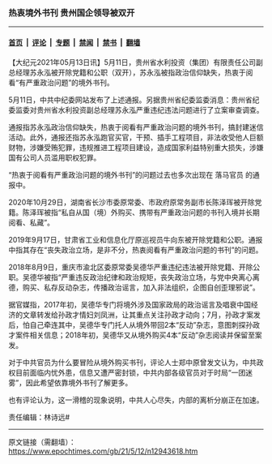 ### 热衷境外书刊 贵州国企领导被双开

---

#### [首页](../../../..?n12943618) &nbsp;|&nbsp; [评论](../../../../../epoch-comment?n12943618) &nbsp;|&nbsp; [专题](../../../../../epoch-special?n12943618) &nbsp;|&nbsp; [禁闻](../../../../../epoch-news?n12943618) &nbsp;|&nbsp; [禁书](../../../../../books?n12943618) &nbsp;|&nbsp; [翻墙](https://github.com/gfw-breaker/nogfw/blob/master/README.md?n12943618)


<div class="post_content" id="artbody" itemprop="articleBody">
 <!-- article content begin -->
 <p>
  【大纪元2021年05月13日讯】5月11日，贵州省水利投资（集团）有限责任公司副总经理苏永泓被开除党籍和公职（双开），苏永泓被指政治信仰缺失，热衷于阅看“有严重政治问题”的境外书刊。
 </p>
 <p>
  5月11日，中共中纪委网站发布了上述通报。另据贵州省纪委监委消息：贵州省纪委监委对贵州省水利投资副总经理苏永泓严重违纪违法问题进行了立案审查调查。
 </p>
 <p>
  通报指苏永泓政治信仰缺失，热衷于阅看有严重政治问题的境外书刊，搞封建迷信活动。此外，通报还指苏永泓跑官买官，干预、插手工程项目，非法收受他人巨额财物，涉嫌受贿犯罪，违规推进工程项目建设，造成国家利益特别重大损失，涉嫌国有公司人员滥用职权犯罪。
 </p>
 <p>
  “热衷于阅看有严重政治问题的境外书刊”的问题过去也多次出现在
  <ok href="https://www.epochtimes.com/gb/tag/%E8%90%BD%E9%A9%AC%E5%AE%98%E5%91%98.html">
   落马官员
  </ok>
  的通报中。
 </p>
 <p>
  2020年10月29日，湖南省长沙市委原常委、市政府原常务副市长陈泽珲被开除党籍。陈泽珲被指“私自从国（境）外购买、携带有严重政治问题的书刊入境并长期阅看、私藏”。
 </p>
 <p>
  2019年9月17日，甘肃省工业和信息化厅原巡视员牛向东被开除党籍和公职。通报中指其存在“丧失政治立场，是非不分，热衷阅看有严重政治问题的书刊”的问题。
 </p>
 <p>
  2018年8月9日，重庆市渝北区委原常委吴德华严重违纪违法被开除党籍、开除公职。吴德华被指“严重违反政治纪律和政治规矩，丧失政治立场，与党中央离心离德，购买、私存反动杂志，传播政治谣言，加入非法组织，企图自创歪理邪说”。
 </p>
 <p>
  据官媒指，2017年初，吴德华专门将境外涉及国家政局的政治谣言及唱衰中国经济的文章转发给孙政才情妇刘凤洲，让其重点关注孙政才动向；7月，孙政才案发后，怕自己牵连其中，吴德华专门托人从境外带回2本“反动”杂志，意图刺探孙政才案件相关信息；2018年初，吴德华又从境外购买4本“反动”杂志阅读并保留至案发。
 </p>
 <p>
  对于中共官员为什么要冒险从境外购买书刊，评论人士郑中原曾发文认为，中共政权目前面临内忧外患，信息又遭严密封锁，中共内部各级官员对于时局“一团迷雾”，因此希望依靠境外书刊了解更多。
 </p>
 <p>
  也有评论认为，这一滑稽的现象说明，中共人心尽失，内部的离析分崩正在加速。
 </p>
 <p>
  责任编辑：林诗远#
 </p>
 <!-- article content end -->
 <div id="below_article_ad">
 </div>
</div>


---

原文链接（需翻墙）：https://www.epochtimes.com/gb/21/5/12/n12943618.htm